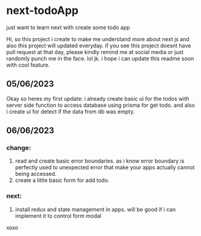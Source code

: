 # next-todoApp
just want to learn next with create some todo app

Hi, so this project i create to make me understand more about next js and also this project will updated everyday. if you see this project doesnt have pull request at that day, please kindly remind me at social media or just randomly punch me in the face. lol jk. i hope i can update this readme soon with cool feature.

## 05/06/2023

Okay so heres my first update: i already create basic ui for the todos with server side function to access database using prisma for get todo. and also i create ui for detect if the data from db was empty. 

## 06/06/2023

### change:

1. read and create basic error boundaries. as i know error boundary is perfectly used to unexpected error that make your apps actually cannot being accessed.
2. create a little basic form for add todo.

### next:

1. install redux and state management in apps. will be good if i can implement it to control form modal

xoxo

